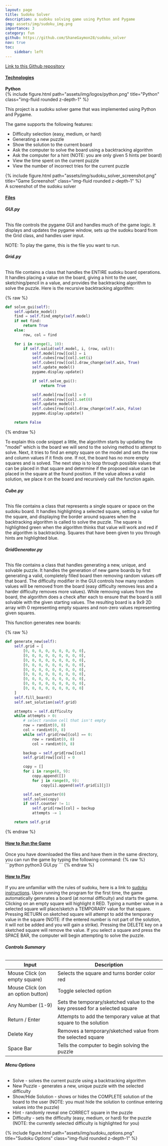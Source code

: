 ```yaml
---
layout: page
title: Sudoku Solver
description: a sudoku solving game using Python and Pygame
img: assets/img/sudoku_img.png
importance: 3
category: fun
github: https://github.com/ShaneGaymon28/sudoku_solver
nav: true
toc:
    sidebar: left
---
```


<a href="https://github.com/ShaneGaymon28/sudoku_solver">Link to this Github repository</a>

<div class="container">
    <div class="row justify-content-center">
        <h4><strong><u>Technologies</u></strong></h4>
    </div>
    <div class="row justify-content-center">
        <div class="col-sm mt-3 mt-md-0">
            <div><strong>Python</strong></div>
            <div class="mt-3">
                {% include figure.html path="assets/img/logos/python.png" title="Python" class="img-fluid rounded z-depth-1" %}
            </div>
        </div>
    </div>
</div>

This project is a sudoku solver game that was implemented using Python and Pygame.

The game supports the following features:
<ul>
    <li>Difficulty selection (easy, medium, or hard)</li>
    <li>Generating a new puzzle</li>
    <li>Show the solution to the current board</li>
    <li>Ask the computer to solve the board using a backtracking algorithm</li>
    <li>Ask the computer for a hint (NOTE: you are only given 5 hints per board)</li>
    <li>View the time spent on the current puzzle</li>
    <li>View the number of incorrect tries for the current puzzle </li>
</ul>


<div class="row">
    <div class="col-sm mt-3 mt-md-0">
        {% include figure.html path="assets/img/sudoku_solver_screenshot.png" title="Game Screenshot" class="img-fluid rounded z-depth-1" %}
    </div>
</div>
<div class="caption">
    A screenshot of the sudoku solver
</div>

<h4><strong><u>Files</u></strong></h4>

<h6><strong>GUI.py</strong></h6>
This file controls the pygame GUI and handles much of the game logic. It displays and updates the pygame window, sets up the sudoku board from the Grid class,
and handles user input.

NOTE: To play the game, this is the file you want to run.


<h6><strong>Grid.py</strong></h6>
This file contains a class that handles the ENTIRE sudoku board operations. It handles placing a value on the board, giving a hint to the user, sketching/pencil in a value, and 
provides the backtracking algorithm to solve the puzzle. Here is the recursive backtracking algorithm:

{% raw %}
```python
def solve_gui(self):
    self.update_model()
    find = self.find_empty(self.model)
    if not find:
        return True
    else:
        row, col = find

    for i in range(1, 10):
        if self.valid(self.model, i, (row, col)):
            self.model[row][col] = i
            self.cubes[row][col].set(i)
            self.cubes[row][col].draw_change(self.win, True)
            self.update_model()
            pygame.display.update()

            if self.solve_gui():
                return True

            self.model[row][col] = 0
            self.cubes[row][col].set(0)
            self.update_model()
            self.cubes[row][col].draw_change(self.win, False)
            pygame.display.update()

    return False
```
{% endraw %}

To explain this code snippet a little, the algorithm starts by updating the "model" which is the board we will send to the solving method to attempt to solve. Next, it tries to find an empty square on the model and sets the row and column values if it finds one. If not, the board has no more empty squares and is solved. The next step is to loop through possible values that can be placed in that square and determine if the proposed value can be placed in the square at the found position. If the value allows a valid solution, we place it on the board and recursively call the function again.

<h6><strong>Cube.py</strong></h6>
This file contains a class that represents a single square or space on the sudoku board. It handles highlighting a selected square, setting a value for the square, and displaying
the border around squares when the backtracking algorithm is called to solve the puzzle. The square is highlighted green when the algorithm thinks that value will work and red if the algorithm is backtracking. Squares that have been given to you through hints are highlighted blue.

<h6><strong>GridGenerator.py</strong></h6>
This file contains a class that handles generating a new, unique, and solvable puzzle. It handles the generation of new game boards by first generating a valid, completely filled 
board then removing random values off that board. The difficulty modifier in the GUI controls how many random values will be removed from the board (easy difficulty removes less and a harder difficulty removes more values). While removing values from the board, the algorithm does a check after each to ensure that the board is still solvable with the given starting values. The resulting board is a 9x9 2D array with 0 representing empty squares and non-zero values representing given squares.

This function generates new boards:

{% raw %}
```python
def generate_new(self):
    self.grid = [
        [0, 0, 0, 0, 0, 0, 0, 0, 0],
        [0, 0, 0, 0, 0, 0, 0, 0, 0],
        [0, 0, 0, 0, 0, 0, 0, 0, 0],
        [0, 0, 0, 0, 0, 0, 0, 0, 0],
        [0, 0, 0, 0, 0, 0, 0, 0, 0],
        [0, 0, 0, 0, 0, 0, 0, 0, 0],
        [0, 0, 0, 0, 0, 0, 0, 0, 0],
        [0, 0, 0, 0, 0, 0, 0, 0, 0],
        [0, 0, 0, 0, 0, 0, 0, 0, 0]
    ]
    self.fill_board()
    self.set_solution(self.grid)

    attempts = self.difficulty
    while attempts > 0:
        # select random cell that isn't empty
        row = randint(0, 8)
        col = randint(0, 8)
        while self.grid[row][col] == 0:
            row = randint(0, 8)
            col = randint(0, 8)

        backup = self.grid[row][col]
        self.grid[row][col] = 0

        copy = []
        for i in range(0, 9):
            copy.append([])
            for j in range(0, 9):
                copy[i].append(self.grid[i][j])

        self.set_counter(0)
        self.solve(copy)
        if self.counter != 1:
            self.grid[row][col] = backup
            attempts -= 1

    return self.grid
```
{% endraw %}


<h4><strong><u>How to Run the Game</u></strong></h4>
Once you have downloaded the files and have them in the same directory, you can run the game by typing the following command: 
{% raw %}
```python
python3 GUI.py
```
{% endraw %}


<h4><strong><u>How to Play</u></strong></h4>
If you are unfamiliar with the rules of sudoku, here is a link to <a href="https://masteringsudoku.com/sudoku-rules-beginners/">sudoku instructions</a>. Upon running the program for the first time, the game automatically generates a board (at normal difficulty) and starts the game. Clicking on an empty square will highlight it RED. Typing a number value in a selected square will place/sketch a TEMPORARY value for that square. Pressing RETURN on sketched square will attempt to add the temporary value in the square (NOTE: if the entered number is not part of the solution, it will not be added and you will gain a strike). Pressing the DELETE key on a sketched square will remove the value. If you select a square and press the SPACE BAR, the computer will begin attempting to solve the puzzle.

<h6><strong>Controls Summary</strong></h6>
<div class="container mb-5">
<table class="table">
    <thead>
        <tr>
            <th>Input</th>
            <th>Description</th>
        </tr>
    </thead>
    <tbody>
        <tr>
            <td>Mouse Click (on empty square)</td>
            <td>Selects the square and turns border color red</td>
        </tr>
        <tr>
            <td>Mouse Click (on an option button)</td>
            <td>Toggle selected option</td>
        </tr>
        <tr>
            <td>Any Number (1-9)</td>
            <td>Sets the temporary/sketched value to the key pressed for a selected square</td>
        </tr>
        <tr>
            <td>Return / Enter</td>
            <td>Attempts to add the temporary value at that square to the solution</td>
        </tr>
        <tr>
            <td>Delete Key</td>
            <td>Removes a temporary/sketched value from the selected square</td>
        </tr>
        <tr>
            <td>Space Bar</td>
            <td>Tells the computer to begin solving the puzzle</td>
        </tr>
    </tbody>
</table>
</div>

<h6><strong>Menu Options</strong></h6>
<div class="row justify-content-sm-center">
    <div class="col-sm-8 mt-3 mt-md-0">
        <ul>
            <li class="mt-3">Solve - solves the current puzzle using a backtracking algorithm</li>
            <li class="mt-3">New Puzzle - generates a new, unique puzzle with the selected difficulty</li>
            <li class="mt-3">Show/Hide Solution - shows or hides the COMPLETE solution of the board to the user (NOTE: you must hide the solution to continue entering values into the puzzle)</li>
            <li class="mt-3">Hint - randomly reveal one CORRECT square in the puzzle</li>
            <li class="mt-3">Difficulty - sets the difficulty (easy, medium, or hard) for the puzzle (NOTE: the currently selected difficulty is highlighted for you)</li>
        </ul> 
    </div>
    <div class="col-sm-4 mt-3 mt-md-0">
        {% include figure.html path="assets/img/sudoku_options.png" title="Sudoku Options" class="img-fluid rounded z-depth-1" %}
    </div>
</div>



